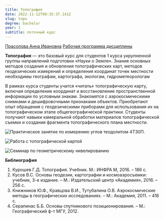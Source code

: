 ```yaml
---
title: Топография
date: 2022-11-12T08:35:37.141Z
slug: topo
degree: bachelor
year: 1
subtitle: поточный курс
---
```


[Прасолова Анна Ивановна](/people/prasolova)
[Рабочая программа дисциплины](https://disk.yandex.ru/i/-5LpXStn2eFDBw)

<b>Топография</b> — это базовый курс для студентов 1 курса укрупненной группы направлений подготовки «Науки о Земле». Знания основных методов создания и обновления топографических карт, методов геодезических измерений и определения координат точек местности необходимы географам, картографа, экологам, гидрометеорологам

В рамках курса студенты учатся «читать» топографическую карту, включая определение координат и восстановление пространственной информации по условным знакам. Знакомятся с аэрокосмическими снимками и дешифровочными признаками объектов. Приобретают опыт обращения с геодезическими приборами для использования их на топографическом этапе общегеографической практики. Студенты получают навыки камеральной обработки материалов топографической съемки и создания фрагмента топографического плана местности.</div>

![Практическое занятие по измерению углов теодолитом 4Т30П.](~/assets/images/topo_1.jpg 'Практическое занятие по измерению углов теодолитом 4Т30П.')

![Работа с топографической картой](~/assets/images/topo_2.jpg 'Работа с топографической картой')

![Семинар по геометрическому нивелированию](~/assets/images/topo_3.jpg 'Семинар по геометрическому нивелированию')

**Библиография**

1. Курошев Г.Д. Топография. Учебник. М.: ИНФРА М, 2016. – 186 с.
2. Кусов B.C. Основы геодезии, картографии и космоаэросъемки: учебник, 3-е издание. – М.: Издательский центр «Академия», 2016. – 256 с.
3. Книжников Ю.Ф., Кравцова В.И., Тутубалина О.В. Аэрокосмические методы в географических исследованиях. – М.: Академия, 2011. – 416 с.
4. Серапинас Б.Б. Основы спутникового позиционирования. – М.: Географический ф-т МГУ, 2012.
